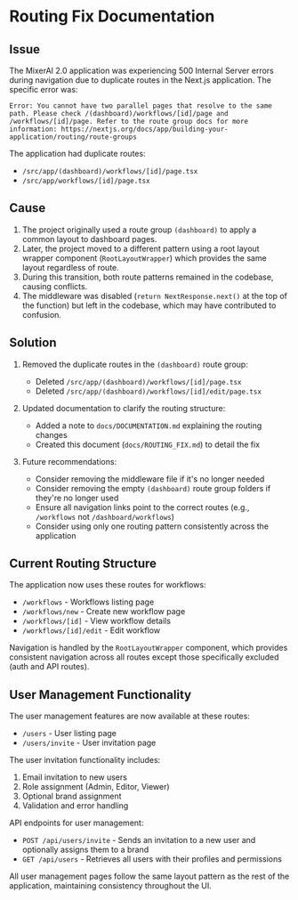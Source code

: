# Routing Fix Documentation

## Issue

The MixerAI 2.0 application was experiencing 500 Internal Server errors during navigation due to duplicate routes in the Next.js application. The specific error was:

```
Error: You cannot have two parallel pages that resolve to the same path. Please check /(dashboard)/workflows/[id]/page and /workflows/[id]/page. Refer to the route group docs for more information: https://nextjs.org/docs/app/building-your-application/routing/route-groups
```

The application had duplicate routes:
- `/src/app/(dashboard)/workflows/[id]/page.tsx`
- `/src/app/workflows/[id]/page.tsx`

## Cause

1. The project originally used a route group `(dashboard)` to apply a common layout to dashboard pages.
2. Later, the project moved to a different pattern using a root layout wrapper component (`RootLayoutWrapper`) which provides the same layout regardless of route.
3. During this transition, both route patterns remained in the codebase, causing conflicts.
4. The middleware was disabled (`return NextResponse.next()` at the top of the function) but left in the codebase, which may have contributed to confusion.

## Solution

1. Removed the duplicate routes in the `(dashboard)` route group:
   - Deleted `/src/app/(dashboard)/workflows/[id]/page.tsx`
   - Deleted `/src/app/(dashboard)/workflows/[id]/edit/page.tsx`

2. Updated documentation to clarify the routing structure:
   - Added a note to `docs/DOCUMENTATION.md` explaining the routing changes
   - Created this document (`docs/ROUTING_FIX.md`) to detail the fix

3. Future recommendations:
   - Consider removing the middleware file if it's no longer needed
   - Consider removing the empty `(dashboard)` route group folders if they're no longer used
   - Ensure all navigation links point to the correct routes (e.g., `/workflows` not `/dashboard/workflows`)
   - Consider using only one routing pattern consistently across the application

## Current Routing Structure

The application now uses these routes for workflows:

- `/workflows` - Workflows listing page
- `/workflows/new` - Create new workflow page
- `/workflows/[id]` - View workflow details
- `/workflows/[id]/edit` - Edit workflow

Navigation is handled by the `RootLayoutWrapper` component, which provides consistent navigation across all routes except those specifically excluded (auth and API routes).

## User Management Functionality

The user management features are now available at these routes:

- `/users` - User listing page
- `/users/invite` - User invitation page

The user invitation functionality includes:

1. Email invitation to new users
2. Role assignment (Admin, Editor, Viewer)
3. Optional brand assignment
4. Validation and error handling

API endpoints for user management:

- `POST /api/users/invite` - Sends an invitation to a new user and optionally assigns them to a brand
- `GET /api/users` - Retrieves all users with their profiles and permissions

All user management pages follow the same layout pattern as the rest of the application, maintaining consistency throughout the UI. 
